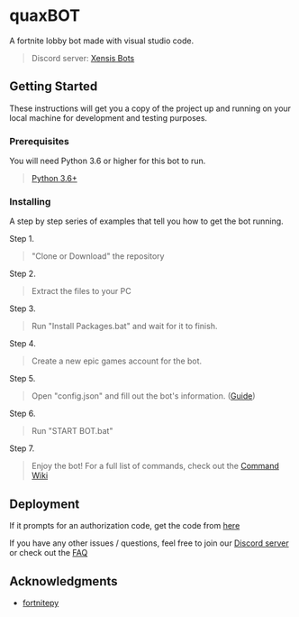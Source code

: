 # quaxBOT

A fortnite lobby bot made with visual studio code.

> Discord server: <a href="https://discord.gg/88r2ShB" target="_blank">Xensis Bots</a>

## Getting Started

These instructions will get you a copy of the project up and running on your local machine for development and testing purposes.

### Prerequisites

You will need Python 3.6 or higher for this bot to run.

> <a href="https://www.python.org/downloads/release/python-360/" target="_blank">Python 3.6+</a>


### Installing

A step by step series of examples that tell you how to get the bot running.

Step 1.

> "Clone or Download" the repository


Step 2.

> Extract the files to your PC


Step 3.

> Run "Install Packages.bat" and wait for it to finish.

Step 4.

> Create a new epic games account for the bot.

Step 5.

> Open "config.json" and fill out the bot's information. (<a href="https://github.com/KaosDrip/Xensis/wiki/Config-Guide" target="_blank">Guide</a>)

Step 6.

> Run "START BOT.bat"


Step 7.

> Enjoy the bot! For a full list of commands, check out the <a href="https://github.com/KaosDrip/Xensis/wiki/Commands" target="_blank">Command Wiki</a>


## Deployment

If it prompts for an authorization code, get the code from <a href="https://github.com/KaosDrip/Xensis/wiki/Authorization-Code" target="_blank">here</a>

If you have any other issues / questions, feel free to join our <a href="https://discord.gg/88r2ShB" target="_blank">Discord server</a> or check out the <a href="https://github.com/KaosDrip/Xensis/wiki/FAQ" target="_blank">FAQ</a>

## Acknowledgments

* <a href="https://fortnitepy.readthedocs.io/en/latest/intro.html" target="_blank">fortnitepy</a>
